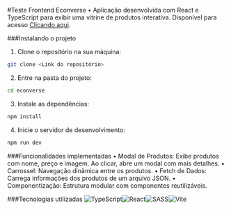 #Teste Frontend Econverse
• Aplicação desenvolvida com React e TypeScript para exibir uma vitrine de produtos interativa. 
Disponível para acesso [Clicando aqui](http://https://teste-front-end-ijkv.vercel.app/ "Clicando aqui").

###Instalando o projeto
1.  Clone o repositório na sua máquina:
```bash 
git clone <Link do repositório>
```
2. Entre na pasta do projeto:
```bash 
cd econverse
```
3. Instale as dependências:
```bash 
npm install
```
4. Inicie o servidor de desenvolvimento:
```bash 
npm run dev
```

###Funcionalidades implementadas
• Modal de Produtos:  Exibe produtos com nome, preço e imagem. Ao clicar, abre um modal com mais detalhes.
• Carrossel: Navegação dinâmica entre os produtos.
• Fetch de Dados: Carrega informações dos produtos de um arquivo JSON.
• Componentização: Estrutura modular com componentes reutilizáveis.

###Tecnologias utilizadas
![TypeScript](https://img.shields.io/badge/typescript-%23007ACC.svg?style=for-the-badge&logo=typescript&logoColor=white)![React](https://img.shields.io/badge/react-%2320232a.svg?style=for-the-badge&logo=react&logoColor=%2361DAFB)![SASS](https://img.shields.io/badge/SASS-hotpink.svg?style=for-the-badge&logo=SASS&logoColor=white)![Vite](https://img.shields.io/badge/vite-%23646CFF.svg?style=for-the-badge&logo=vite&logoColor=white)
